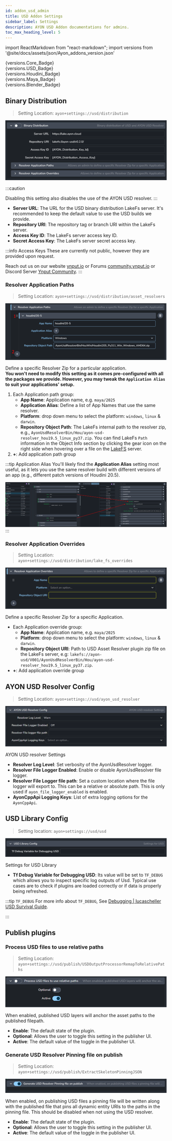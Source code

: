```yaml
---
id: addon_usd_admin
title: USD Addon Settings
sidebar_label: Settings
description: AYON USD Addon documentations for admins.
toc_max_heading_level: 5
---
```


import ReactMarkdown from "react-markdown";
import versions from '@site/docs/assets/json/Ayon_addons_version.json'

<div class="container">
  <div class="row">
    <div class=".col-sm-" style={{'margin-right':10+'px'}}>
      <ReactMarkdown>
        {versions.Core_Badge}
      </ReactMarkdown>
    </div>
    <div class=".col-sm-" style={{'margin-right':10+'px'}}>
      <ReactMarkdown>
        {versions.USD_Badge}
      </ReactMarkdown>
    </div>
    <div class=".col-sm-"  style={{'margin-right':10+'px'}}>
      <ReactMarkdown>
        {versions.Houdini_Badge}
      </ReactMarkdown>
    </div>
    <div class=".col-sm-" style={{'margin-right':10+'px'}}>
      <ReactMarkdown>
        {versions.Maya_Badge}
      </ReactMarkdown>
    </div>
    <div class=".col-sm-" style={{'margin-right':10+'px'}}>
      <ReactMarkdown>
        {versions.Blender_Badge}
      </ReactMarkdown>
    </div>
  </div>
</div>

## Binary Distribution
> Setting Location: `ayon+settings://usd/distribution`

![](assets/usd/admin/binary_distribution.png)

:::caution

Disabling this setting also disables the use of the AYON USD resolver.
:::

- **Server URL**: The URL for the USD binary distribution LakeFs server. It's recommended to keep the default value to use the USD builds we provide.
- **Repository URI**: The repository tag or branch URI within the LakeFs server.
- **Access Key ID**: The LakeFs server access key ID.
- **Secret Access Key**: The LakeFs server secret access key.

:::info Access Keys
These are currently not public, however they are provided upon request.

Reach out us on our website [ynput.io](https://ynput.io/contact/) or Forums [community.ynput.io](https://community.ynput.io/) or Discord Server [Ynput Community](https://discord.gg/ynput).
:::

### Resolver Application Paths
> Setting Location: `ayon+settings://usd/distribution/asset_resolvers`

![](assets/usd/admin/resolver_application_paths.png)

Define a specific Resolver Zip for a particular application. <br/>
**You won't need to modify this setting as it comes pre-configured with all the packages we provide. However, you may tweak the `Application Alias` to suit your applications' setup.**

1. Each Application path group:
   - **App Name**: Application name, e.g. `maya/2025`
   - **Application Alias**: Define a list of App Names that use the same resolver.
   - **Platform**: drop down menu to select the platform: `windows`, `linux` & `darwin`.
   - **Repository Object Path**: The LakeFs internal path to the resolver zip, e.g., `AyonUsdResolverBin/Hou/ayon-usd-resolver_hou19.5_linux_py37.zip`. You can find LakeFs `Path` information in the Object Info section by clicking the gear icon on the right side when hovering over a file on the [LakeFS](https://lake.ayon.cloud) server.
2. **+**: Add application path group

:::tip Application Alias
You'll likely find the **Application Alias** setting most useful, as it lets you use the same resolver build with different versions of an app (e.g., different patch versions of Houdini 20.5).

![](assets/usd/admin/application_alias_usage.png)
:::

### Resolver Application Overrides
> Setting Location: `ayon+settings://usd/distribution/lake_fs_overrides`

![](assets/usd/admin/resolver_application_overrides.png)

Define a specific Resolver Zip for a specific Application.

- Each Application override group:
  - **App Name**: Application name, e.g. `maya/2025`
  - **Platform**: drop down menu to select the platform: `windows`, `linux` & `darwin`.
  - **Repository Object URI**: Path to USD Asset Resolver plugin zip file on the LakeFs server, e.g: `lakefs://ayon-usd/V001/AyonUsdResolverBin/Hou/ayon-usd-resolver_hou19.5_linux_py37.zip`.
- **+**: Add application override group

## AYON USD Resolver Config
> Setting Location: `ayon+settings://usd/ayon_usd_resolver`

![](assets/usd/admin/ayon_usd_resolver_config.png)

AYON USD resolver Settings

- **Resolver Log Level**: Set verbosity of the AyonUsdResolver logger.
- **Resolver File Logger Enabled**: Enable or disable AyonUsdResolver file logger.
- **Resolver File Logger file path**: Set a custom location where the file logger will export to. This can be a relative or absolute path. This is only used if `ayon_file_logger_enabled` is enabled.
- **AyonCppApi Logging Keys**: List of extra logging options for the `AyonCppApi`.

## USD Library Config
> Setting location: `ayon+settings://usd/usd`

![](assets/usd/admin/usd_lib_config.png)

Settings for USD Library

- **Tf Debug Variable for Debugging USD**: Its value will be set to `TF_DEBUG` which allows you to inspect specific log outputs of Usd. Typical use cases are to check if plugins are loaded correctly or if data is properly being refreshed.

:::tip `TF_DEBUG`
For more info about `TF_DEBUG`, See [Debugging | lucascheller USD Survival Guide](https://lucascheller.github.io/VFX-UsdSurvivalGuide/pages/core/profiling/debug.html#debugging).

:::

## Publish plugins
### Process USD files to use relative paths
> Setting Location: `ayon+settings://usd/publish/USDOutputProcessorRemapToRelativePaths`

![](assets/usd/admin/process_usd_files_to_use_relative_paths.png)

When enabled, published USD layers will anchor the asset paths to the published filepath.

- **Enable**: The default state of the plugin.
- **Optional**: Allows the user to toggle this setting in the publisher UI.
- **Active**: The default value of the toggle in the publisher UI.

### Generate USD Resolver Pinning file on publish
> Setting Location: `ayon+settings://usd/publish/ExtractSkeletonPinningJSON`

![](assets/usd/admin/generate_usd_resolver_pinning.png)

When enabled, on publishing USD files a pinning file will be written along with the published file that pins all dynamic entity URIs to the paths in the pinning file. This should be disabled when not using the USD resolver.

- **Enable**: The default state of the plugin.
- **Optional**: Allows the user to toggle this setting in the publisher UI.
- **Active**: The default value of the toggle in the publisher UI.